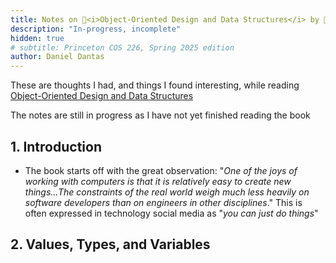 ```yaml
---
title: Notes on 📕<i>Object-Oriented Design and Data Structures</i> by 🐻Myers & Kozen
description: "In-progress, incomplete"
hidden: true
# subtitle: Princeton COS 226, Spring 2025 edition
author: Daniel Dantas
---
```


These are thoughts I had, and things I found interesting, while reading [Object-Oriented Design and Data Structures](https://andrewcmyers.github.io/oodds/)

The notes are still in progress as I have not yet finished reading the book

## 1. Introduction
- The book starts off with the great observation: "_One of the joys of working with computers is that it is relatively easy to create new things...The constraints of the real world weigh much less heavily on software developers than on engineers in other disciplines_." This is often expressed in technology social media as "_you can just do things_"

## 2. Values, Types, and Variables

